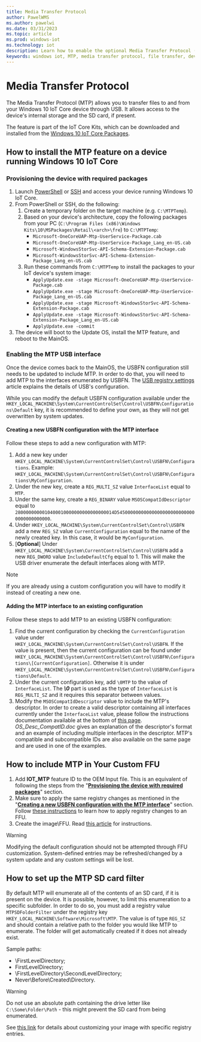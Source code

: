 ```yaml
---
title: Media Transfer Protocol
author: PawelWMS
ms.author: pawelwi
ms.date: 03/31/2023
ms.topic: article
ms.prod: windows-iot
ms.technology: iot
description: Learn how to enable the optional Media Transfer Protocol (MTP) feature to transfer files to and from your devices through USB.
keywords: windows iot, MTP, media transfer protocol, file transfer, devices
---
```


# Media Transfer Protocol

The Media Transfer Protocol (MTP) allows you to transfer files to and from your Windows 10 IoT Core device through USB. It allows access to the device's internal storage and the SD card, if present.

The feature is part of the IoT Core Kits, which can be downloaded and installed from the [Windows 10 IoT Core Packages](https://www.microsoft.com/download/details.aspx?id=55031).

## How to install the MTP feature on a device running Windows 10 IoT Core

### Provisioning the device with required packages

1. Launch [PowerShell](./powershell.md) or [SSH](./ssh.md) and access your device running Windows 10 IoT Core.
2. From PowerShell or SSH, do the following:
    1. Create a temporary folder on the target machine (e.g. `C:\MTPTemp`).
    2. Based on your device's architecture, copy the following packages from your PC (`C:\Program Files (x86)\Windows Kits\10\MSPackages\Retail\<arch>\fre`) to `C:\MTPTemp`:
        * `Microsoft-OneCoreUAP-Mtp-UserService-Package.cab`
        * `Microsoft-OneCoreUAP-Mtp-UserService-Package_Lang_en-US.cab`
        * `Microsoft-WindowsStorSvc-API-Schema-Extension-Package.cab`
        * `Microsoft-WindowsStorSvc-API-Schema-Extension-Package_Lang_en-US.cab`
    3. Run these commands from `C:\MTPTemp` to install the packages to your IoT device's system image:
        * `ApplyUpdate.exe -stage Microsoft-OneCoreUAP-Mtp-UserService-Package.cab`
        * `ApplyUpdate.exe -stage Microsoft-OneCoreUAP-Mtp-UserService-Package_Lang_en-US.cab`
        * `ApplyUpdate.exe -stage Microsoft-WindowsStorSvc-API-Schema-Extension-Package.cab`
        * `ApplyUpdate.exe -stage Microsoft-WindowsStorSvc-API-Schema-Extension-Package_Lang_en-US.cab`
        * `ApplyUpdate.exe -commit`
3. The device will boot to the Update OS, install the MTP feature, and reboot to the MainOS.

### Enabling the MTP USB interface

Once the device comes back to the MainOS, the USBFN configuration still needs to be updated to include MTP. In order to do that, you will need to add MTP to the interfaces enumerated by USBFN.
The [USB registry settings](/windows-hardware/drivers/usbcon/usb-registry-settings-for-a-function-controller-driver) article explains the details of USB's configuration.

While you can modify the default USBFN configuration available under the `HKEY_LOCAL_MACHINE\System\CurrentControlSet\Control\USBFN\Configurations\Default` key, it is recommended to define your own, as they will not get overwritten by system updates.

#### Creating a new USBFN configuration with the MTP interface

Follow these steps to add a new configuration with MTP:

1. Add a new key under
 `HKEY_LOCAL_MACHINE\System\CurrentControlSet\Control\USBFN\Configurations`. Example: `HKEY_LOCAL_MACHINE\System\CurrentControlSet\Control\USBFN\Configurations\MyConfiguration`.
1. Under the new key, create a `REG_MULTI_SZ` value `InterfaceList` equal to `MTP`.
1. Under the same key, create a `REG_BINARY` value `MSOSCompatIdDescriptor` equal to `2800000000010400010000000000000000014D545000000000000000000000000000000000000000`.
1. Under `HKEY_LOCAL_MACHINE\System\CurrentControlSet\Control\USBFN` add a new `REG_SZ` value `CurrentConfiguration` equal to the name of the newly created key. In this case, it would be `MyConfiguration`.
1. [**Optional**] Under `HKEY_LOCAL_MACHINE\System\CurrentControlSet\Control\USBFN` add a new `REG_DWORD` value `IncludeDefaultCfg` equal to 1. This will make the USB driver enumerate the default interfaces along with MTP.

> [!NOTE]
> If you are already using a custom configuration you will have to modify it instead of creating a new one.

#### Adding the MTP interface to an existing configuration

Follow these steps to add MTP to an existing USBFN configuration:

1. Find the current configuration by checking the `CurrentConfiguration` value under `HKEY_LOCAL_MACHINE\System\CurrentControlSet\Control\USBFN`. If the value is present, then the current configuration can be found under `HKEY_LOCAL_MACHINE\System\CurrentControlSet\Control\USBFN\Configurations\[CurrentConfiguration]`. Otherwise it is under `HKEY_LOCAL_MACHINE\System\CurrentControlSet\Control\USBFN\Configurations\Default`.
2. Under the current configuration key, add `\0MTP` to the value of `InterfaceList`. The ***\0*** part is used as the type of `InterfaceList` is `REG_MULTI_SZ` and it requires this separator between values.
3. Modify the `MSOSCompatIdDescriptor` value to include the MTP's descriptor. In order to create a valid descriptor containing all interfaces currently under the `InterfaceList` value, please follow the instructions documentation available at the bottom of [this page](/previous-versions/gg463179(v=msdn.10)). *OS_Desc_CompatID.doc* gives an explanation of the descriptor's format and an example of including multiple interfaces in the descriptor. MTP's compatible and subcompatible IDs are also available on the same page and are used in one of the examples.

## How to include MTP in Your Custom FFU

1. Add **IOT_MTP** feature ID to the OEM Input file. This is an equivalent of following the steps from the "[**Provisioning the device with required packages**](#provisioning-the-device-with-required-packages)" section.
2. Make sure to apply the same registry changes as mentioned in the "[**Creating a new USBFN configuration with the MTP interface**](#creating-a-new-usbfn-configuration-with-the-mtp-interface)" section. Follow [these instructions](/windows-hardware/manufacture/iot/add-a-registry-setting-to-an-image) to learn how to apply registry changes to an FFU.
3. Create the image\FFU. Read [this article](/windows-hardware/manufacture/iot/create-a-basic-image) for instructions.

> [!WARNING]
> Modifying the default configuration should not be attempted through FFU customization. System-defined entries may be refreshed/changed by a system update and any custom settings will be lost.

## How to set up the MTP SD card filter

By default MTP will enumerate all of the contents of an SD card, if it is present on the device. It is possible, however, to limit this enumeration to a specific subfolder. In order to do so, you must add a registry value `MTPSDFolderFilter` under the registry key `HKEY_LOCAL_MACHINE\Software\Microsoft\MTP`.
The value is of type `REG_SZ` and should contain a relative path to the folder you would like MTP to enumerate. The folder will get automatically created if it does not already exist.

Sample paths:

* \FirstLevelDirectory;
* FirstLevelDirectory;
* \FirstLevelDirectory\SecondLevelDirectory;
* Never\Before\Created\Directory.

> [!WARNING]
> Do not use an absolute path containing the drive letter like `C:\Some\Folder\Path` - this might prevent the SD card from being enumerated.

See [this link](/windows-hardware/manufacture/iot/add-a-registry-setting-to-an-image) for details about customizing your image with specific registry entries.
